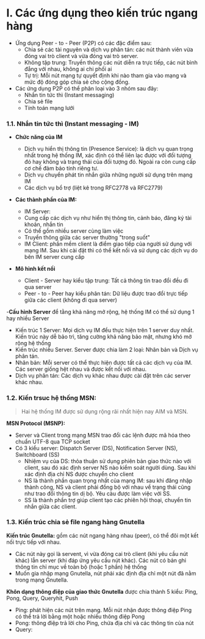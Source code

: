 # I. Các ứng dụng theo kiến trúc ngang hàng

- Ứng dụng Peer - to - Peer (P2P) có các đặc điểm sau:
  - Chia sẻ các tài nguyên và dịch vụ phân tán: các nút thành viên vừa đóng vai trò client và vừa đóng vai trò server.
  - Không tập trung: Truyền thông các nút diễn ra trực tiếp, các nút bình đẳng với nhau, không ai chi phối ai
  - Tự trị: Mỗi nút mạng tự quyết định khi nào tham gia vào mạng và mức độ đóng góp chia sẻ cho cộng đồng.
- Các ứng dụng P2P có thể phân loại vào 3 nhóm sau đây:
  - Nhắn tin tức thì (Instant messaging)
  - Chia sẻ file
  - Tính toán mạng lưới

### 1.1. Nhắn tin tức thì (Instant messaging - IM)

- **Chức năng của IM**
  - Dịch vụ hiển thị thông tin (Presence Service): là dịch vụ quan trọng nhất trong hệ thống IM, xác định có thể liên lạc được với đối tượng đó hay không và trạng thái của đối tượng đó. Ngoài ra còn cung cấp cơ chế đảm bảo tính riêng tư.
  - Dịch vụ chuyển phát tin nhắn giữa những người sử dụng trên mạng IM
  - Các dịch vụ bổ trợ (liệt kê trong RFC2778 và RFC2779)
- **Các thành phần của IM:**
  - IM Server: 
   - Cung cấp các dịch vụ như hiển thị thông tin, cảnh báo, đăng ký tài khoản, nhắn tin
   - Có thể gồm nhiều server cùng làm việc
   - Truyền thông giữa các server thường "trong suốt"
  - IM Client: phần mềm client là điểm giao tiếp của người sử dụng với mạng IM. Sau khi cài đặt thì có thể kết nối và sử dụng các dịch vụ do bên IM server cung cấp

- **Mô hình kết nối**
  - Client - Server hay kiểu tập trung: Tất cả thông tin trao đổi đều đi qua server
  - Peer - to - Peer hay kiểu phân tán: Dữ liệu được trao đổi trực tiếp giữa các client (không đi qua server)

-**Cấu hình Server** để tằng khả năng mở rộng, hệ thống IM có thể sử dụng 1 hay nhiều Server
  - Kiến trúc 1 Server: Mọi dịch vụ IM đểu thực hiện trên 1 server duy nhất. Kiến trúc này dễ bảo trì, tăng cường khả năng bảo mật, nhưng khó mở rộng hệ thống
  - Kiến trúc nhiều Server. Server được chia làm 2 loại: Nhân bản và Dịch vụ phân tán.
   - Nhân bản: Mỗi server có thể thực hiện được tất cả các dịch vụ của IM. Các server giống hệt nhau và được kết nối với nhau.
   - Dịch vụ phân tán: Các dịch vụ khác nhau được cài đặt trên các server khác nhau.


### 1.2. Kiến trsuc hệ thống MSN:
> Hai hệ thống IM được sử dụng rộng rãi nhất hiện nay AIM và MSN.

**MSN Protocol (MSNP):**
- Server và Client trong mạng MSN trao đổi các lệnh được mã hóa theo chuẩn UTF-8 qua TCP socket
- Có 3 kiểu server: Dispatch Server (DS), Notification Server (NS), Switchboard (SS)
  - Nhiệm vụ của DS: thỏa thuận sử dụng phiên bản giao thức nào với client, sau đó xác định server NS nào kiểm soát người dùng. Sau khi xác định địa chỉ NS được chuyển cho client
  - NS là thành phần quan trọng nhất của mạng IM: sau khi đăng nhập thành công, NS và client phải đồng bộ với nhau về trạng thái cũng như trao đổi thông tin dị bộ. Yêu càu được làm việc với SS.
  - SS là thành phần trợ giúp client tạo các phiên hội thoại, chuyển tin nhắn giữa các client.

### 1.3. Kiến trúc chia sẻ file ngang hàng Gnutella

**Kiến trúc Gnutella:** gồm các nút ngang hàng nhau (peer), có thể đôi một kết nối trực tiếp với nhau.
- Các nút này gọi là servent, vì vừa đóng cai trò client (khi yêu cầu nút khác) lẫn server (khi đáp ứng yêu cầu nút khác). Các nút có bản ghi thông tin chỉ mục về toàn bộ (hoặc 1 phần) hệ thống
- Muốn gia nhập mạng Gnutella, nút phải xác định địa chỉ một nút đã nằm trong mạng Gnutella. 

**Khôn dạng thông điệp của giao thức Gnutella** được chia thành 5 kiểu: Ping, Pong, Query, Queryhit, Push
- Ping: phát hiện các nút trên mạng. Mỗi nút nhận được thông điệp Ping có thể trả lời bằng một hoặc nhiều thông điệp Pong
- Pong: thông điệp trả lời cho Ping, chứa địa chỉ và các thông tin của nút
- Query: 

